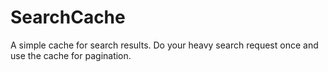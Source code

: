 # SearchCache

A simple cache for search results. Do your heavy search request once and use the cache for pagination.